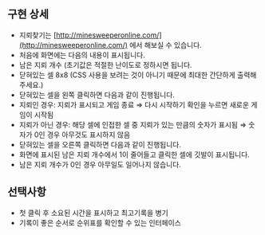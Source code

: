 ## 구현 상세

- 지뢰찾기는 [http://minesweeperonline.com/](http://minesweeperonline.com/) 에서 해보실 수 있습니다.
- 처음에 화면에는 다음의 내용이 표시됩니다.
- 남은 지뢰 개수 (초기값은 적절한 난이도로 정하시면 됩니다.
- 닫혀있는 셀 8x8 (CSS 사용을 보려는 것이 아니기 때문에 최대한 간단하게 출력해주세요.)
- 닫혀있는 셀을 왼쪽 클릭하면 다음과 같이 진행됩니다.
- 지뢰인 경우: 지뢰가 표시되고 게임 종료 ⇒ 다시 시작하기 확인을 누르면 새로운 게임이 시작됨
- 지뢰가 아닌 경우: 해당 셀에 인접한 셀 중 지뢰가 있는 만큼의 숫자가 표시됨 ⇒ 숫자가 0인 경우 아무것도 표시하지 않음
- 닫혀있는 셀을 오른쪽 클릭하면 다음과 같이 진행됩니다.
- 화면에 표시된 남은 지뢰 개수에서 1이 줄어들고 클릭한 셀에 깃발이 표시됩니다.
- 남은 지뢰 개수가 0인 경우 아무일도 일어나지 않습니다.

## 선택사항

- 첫 클릭 후 소요된 시간을 표시하고 최고기록을 병기
- 기록이 좋은 순서로 순위표를 확인할 수 있는 인터페이스

